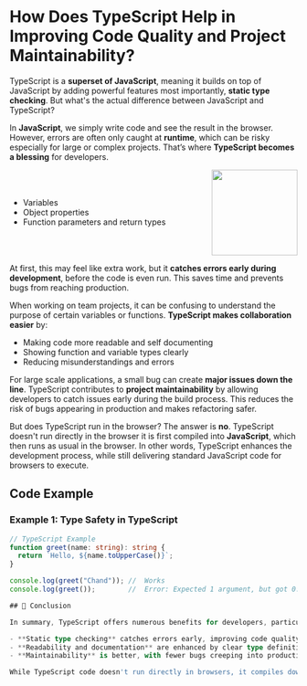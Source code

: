 # How Does TypeScript Help in Improving Code Quality and Project Maintainability?

TypeScript is a **superset of JavaScript**, meaning it builds on top of JavaScript by adding powerful features most importantly, **static type checking**. But what's the actual difference between JavaScript and TypeScript?

In **JavaScript**, we simply write code and see the result in the browser. However, errors are often only caught at **runtime**, which can be risky especially for large or complex projects. That’s where **TypeScript becomes a blessing** for developers.

<div style="display: flex; justify-content: space-between; align-items: center;">
    <div style="flex: 1;">
        <ul>
            <li>Variables</li>
            <li>Object properties</li>
            <li>Function parameters and return types</li>
        </ul>
    </div>
    <img src="https://cdn3d.iconscout.com/3d/free/thumb/free-typescript-3d-icon-download-in-png-blend-fbx-gltf-file-formats--microsoft-logo-angular-language-javascript-static-type-coding-lang-pack-logos-icons-7577992.png?f=webp" width="150" height="150" />
</div>

At first, this may feel like extra work, but it **catches errors early during development**, before the code is even run. This saves time and prevents bugs from reaching production.

When working on team projects, it can be confusing to understand the purpose of certain variables or functions. **TypeScript makes collaboration easier** by:

- Making code more readable and self documenting
- Showing function and variable types clearly
- Reducing misunderstandings and errors

For large scale applications, a small bug can create **major issues down the line**. TypeScript contributes to **project maintainability** by allowing developers to catch issues early during the build process. This reduces the risk of bugs appearing in production and makes refactoring safer.

But does TypeScript run in the browser? The answer is **no**. TypeScript doesn't run directly in the browser it is first compiled into **JavaScript**, which then runs as usual in the browser. In other words, TypeScript enhances the development process, while still delivering standard JavaScript code for browsers to execute.


## Code Example

### Example 1: Type Safety in TypeScript

```ts
// TypeScript Example
function greet(name: string): string {
  return `Hello, ${name.toUpperCase()}`;
}

console.log(greet("Chand")); //  Works
console.log(greet());        //  Error: Expected 1 argument, but got 0.

## 🤖 Conclusion

In summary, TypeScript offers numerous benefits for developers, particularly when working with large scale applications or in teams:

- **Static type checking** catches errors early, improving code quality.
- **Readability and documentation** are enhanced by clear type definitions.
- **Maintainability** is better, with fewer bugs creeping into production.

While TypeScript code doesn't run directly in browsers, it compiles down to standard JavaScript, making it compatible with all browsers. By adopting TypeScript, developers can enhance both the quality and maintainability of their projects.
```


